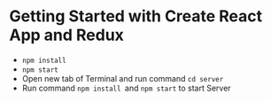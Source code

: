 # Getting Started with Create React App and Redux

- `npm install`
- `npm start`
- Open new tab of Terminal and run command `cd server`
- Run command `npm install `and `npm start` to start Server
